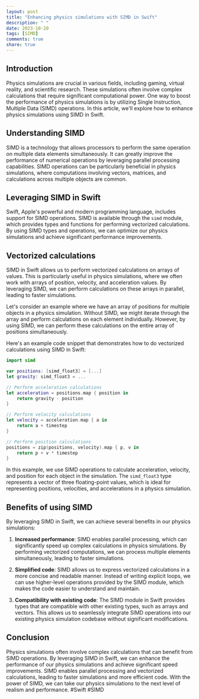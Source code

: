 ```yaml
---
layout: post
title: "Enhancing physics simulations with SIMD in Swift"
description: " "
date: 2023-10-20
tags: [SIMD]
comments: true
share: true
---
```


## Introduction
Physics simulations are crucial in various fields, including gaming, virtual reality, and scientific research. These simulations often involve complex calculations that require significant computational power. One way to boost the performance of physics simulations is by utilizing Single Instruction, Multiple Data (SIMD) operations. In this article, we'll explore how to enhance physics simulations using SIMD in Swift.

## Understanding SIMD
SIMD is a technology that allows processors to perform the same operation on multiple data elements simultaneously. It can greatly improve the performance of numerical operations by leveraging parallel processing capabilities. SIMD operations can be particularly beneficial in physics simulations, where computations involving vectors, matrices, and calculations across multiple objects are common.

## Leveraging SIMD in Swift
Swift, Apple's powerful and modern programming language, includes support for SIMD operations. SIMD is available through the `simd` module, which provides types and functions for performing vectorized calculations. By using SIMD types and operations, we can optimize our physics simulations and achieve significant performance improvements.

## Vectorized calculations
SIMD in Swift allows us to perform vectorized calculations on arrays of values. This is particularly useful in physics simulations, where we often work with arrays of position, velocity, and acceleration values. By leveraging SIMD, we can perform calculations on these arrays in parallel, leading to faster simulations.

Let's consider an example where we have an array of positions for multiple objects in a physics simulation. Without SIMD, we might iterate through the array and perform calculations on each element individually. However, by using SIMD, we can perform these calculations on the entire array of positions simultaneously.

Here's an example code snippet that demonstrates how to do vectorized calculations using SIMD in Swift:

```swift
import simd

var positions: [simd_float3] = [...]
let gravity: simd_float3 = ...

// Perform acceleration calculations
let acceleration = positions.map { position in
    return gravity - position
}

// Perform velocity calculations
let velocity = acceleration.map { a in
    return a + timestep
}

// Perform position calculations
positions = zip(positions, velocity).map { p, v in
    return p + v * timestep
}
```

In this example, we use SIMD operations to calculate acceleration, velocity, and position for each object in the simulation. The `simd_float3` type represents a vector of three floating-point values, which is ideal for representing positions, velocities, and accelerations in a physics simulation.

## Benefits of using SIMD
By leveraging SIMD in Swift, we can achieve several benefits in our physics simulations:

1. **Increased performance**: SIMD enables parallel processing, which can significantly speed up complex calculations in physics simulations. By performing vectorized computations, we can process multiple elements simultaneously, leading to faster simulations.

2. **Simplified code**: SIMD allows us to express vectorized calculations in a more concise and readable manner. Instead of writing explicit loops, we can use higher-level operations provided by the SIMD module, which makes the code easier to understand and maintain.

3. **Compatibility with existing code**: The SIMD module in Swift provides types that are compatible with other existing types, such as arrays and vectors. This allows us to seamlessly integrate SIMD operations into our existing physics simulation codebase without significant modifications.

## Conclusion
Physics simulations often involve complex calculations that can benefit from SIMD operations. By leveraging SIMD in Swift, we can enhance the performance of our physics simulations and achieve significant speed improvements. SIMD enables parallel processing and vectorized calculations, leading to faster simulations and more efficient code. With the power of SIMD, we can take our physics simulations to the next level of realism and performance. #Swift #SIMD